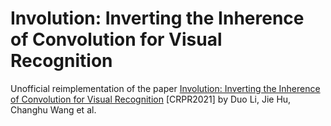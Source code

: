 # Involution: Inverting the Inherence of Convolution for Visual Recognition
Unofficial reimplementation of the paper [Involution: Inverting the Inherence of Convolution for Visual Recognition](https://arxiv.org/pdf/2103.06255.pdf)
[CRPR2021] by Duo Li, Jie Hu, Changhu Wang et al.